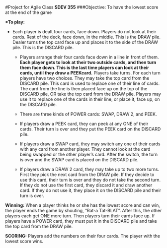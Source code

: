 #Project for Agile Class __SDEV 355__
###Objective:
To have the lowest score at the end of the game 

__*To play:__

* Each player is dealt four cards, face down. Players do not look at their cards. 
Rest of the deck, face down, in the middle. This is the DRAW pile. 
 Dealer turns the top card face up and places it to the side of the DRAW pile. This is the DISCARD pile. 
  * Players arrange their four cards face down in a line in front of them. 
              __Each player gets to look at their two outside cards, and then turn them face down. This is the last time players can look at their cards, until they draw a PEEKcard.__
              Players take turns. For each turn players have two choices. They may take the top card from the DISCARD pile. This card is used to replace one of their line of cards. The card from the line is then placed face up on the top of the DISCARD pile, OR take the top card from the DRAW pile. Players may use it to replace one of the cards in their line, or place it, face up, on the DISCARD pile.
              
  * There are three kinds of POWER cards: SWAP, DRAW 2, and PEEK. 
  
  * If players draw a PEEK card, they can peek at any ONE of their cards. Their turn is over and they put the PEEK card on the DISCARD pile. 
  
  * If players draw a SWAP card, they may switch any one of their cards with any card from another player. They cannot look at the card being swapped or the other player’s card. After the switch, the turn is over and the SWAP card is placed on the DISCARD pile.
  
  * If players draw a DRAW 2 card, they may take up to two more turns. First they pick the next card from the DRAW pile. If they decide to use this card, their turn is over and they do not take the second turn. If they do not use the first card, they discard it and draw another card. If they do not use it, they place it on the DISCARD pile and their turn is over.
  
  
__Winning:__ When a player thinks he or she has the lowest score and can win, the player ends the game by shouting, “Rat-a Tat-BLAT”. After this, the other players each get ONE more turn. Then players turn their cards face up. If players have a POWER card, they must put it in the DISCARD pile and take the top card from the DRAW pile.

__SCORING:__ Players add the numbers on their four cards. The player with the lowest score wins. 


